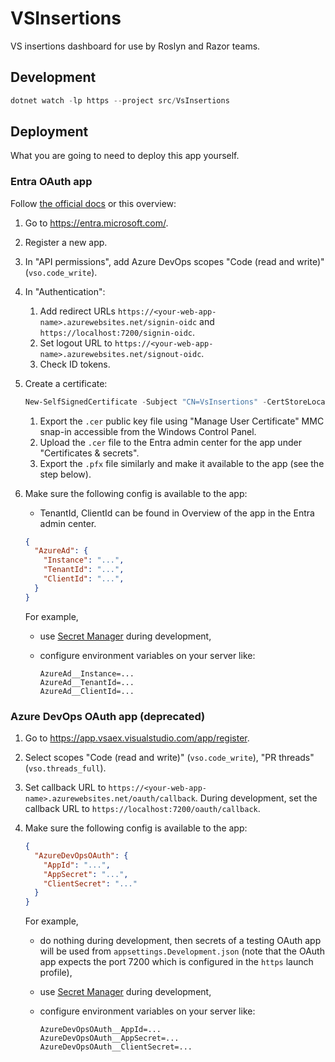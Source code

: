 # VSInsertions

VS insertions dashboard for use by Roslyn and Razor teams.

## Development

```ps1
dotnet watch -lp https --project src/VsInsertions
```

## Deployment

What you are going to need to deploy this app yourself.

### Entra OAuth app

Follow [the official docs](https://learn.microsoft.com/en-us/azure/devops/integrate/get-started/authentication/oauth?view=azure-devops) or this overview:

1. Go to <https://entra.microsoft.com/>.
1. Register a new app.
1. In "API permissions", add Azure DevOps scopes "Code (read and write)" (`vso.code_write`).
1. In "Authentication":
   1. Add redirect URLs `https://<your-web-app-name>.azurewebsites.net/signin-oidc` and `https://localhost:7200/signin-oidc`.
   1. Set logout URL to `https://<your-web-app-name>.azurewebsites.net/signout-oidc`.
   1. Check ID tokens.
1. Create a certificate:

   ```ps1
   New-SelfSignedCertificate -Subject "CN=VsInsertions" -CertStoreLocation "Cert:\CurrentUser\My" -KeyExportPolicy Exportable -KeySpec Signature
   ```

   1. Export the `.cer` public key file using "Manage User Certificate" MMC snap-in accessible from the Windows Control Panel.
   1. Upload the `.cer` file to the Entra admin center for the app under "Certificates & secrets".
   1. Export the `.pfx` file similarly and make it available to the app (see the step below).

1. Make sure the following config is available to the app:
   - TenantId, ClientId can be found in Overview of the app in the Entra admin center.

   ```json
   {
     "AzureAd": {
       "Instance": "...",
       "TenantId": "...",
       "ClientId": "...",
     }
   }
   ```

   For example,
   - use [Secret Manager](https://learn.microsoft.com/en-us/aspnet/core/security/app-secrets) during development,
   - configure environment variables on your server like:

     ```env
     AzureAd__Instance=...
     AzureAd__TenantId=...
     AzureAd__ClientId=...
     ```

### Azure DevOps OAuth app (deprecated)

1. Go to <https://app.vsaex.visualstudio.com/app/register>.
1. Select scopes "Code (read and write)" (`vso.code_write`), "PR threads" (`vso.threads_full`).
1. Set callback URL to `https://<your-web-app-name>.azurewebsites.net/oauth/callback`.
   During development, set the callback URL to `https://localhost:7200/oauth/callback`.
1. Make sure the following config is available to the app:

   ```json
   {
     "AzureDevOpsOAuth": {
       "AppId": "...",
       "AppSecret": "...",
       "ClientSecret": "..."
     }
   }
   ```

   For example,
   - do nothing during development, then secrets of a testing OAuth app will be used from `appsettings.Development.json` (note that the OAuth app expects the port 7200 which is configured in the `https` launch profile),
   - use [Secret Manager](https://learn.microsoft.com/en-us/aspnet/core/security/app-secrets) during development,
   - configure environment variables on your server like:

     ```env
     AzureDevOpsOAuth__AppId=...
     AzureDevOpsOAuth__AppSecret=...
     AzureDevOpsOAuth__ClientSecret=...
     ```
